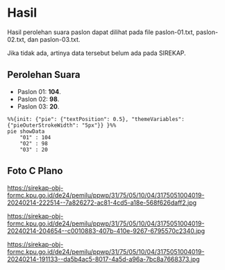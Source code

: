 # Hasil

Hasil perolehan suara paslon dapat dilihat pada file paslon-01.txt, paslon-02.txt, dan paslon-03.txt.

Jika tidak ada, artinya data tersebut belum ada pada SIREKAP.

## Perolehan Suara

 * Paslon 01: **104**.
 * Paslon 02: **98**.
 * Paslon 03: **20**.

```mermaid
%%{init: {"pie": {"textPosition": 0.5}, "themeVariables": {"pieOuterStrokeWidth": "5px"}} }%%
pie showData
    "01" : 104
    "02" : 98
    "03" : 20
```
## Foto C Plano

https://sirekap-obj-formc.kpu.go.id/de24/pemilu/ppwp/31/75/05/10/04/3175051004019-20240214-222514--7a826272-ac81-4cd5-a18e-568f626daff2.jpg

https://sirekap-obj-formc.kpu.go.id/de24/pemilu/ppwp/31/75/05/10/04/3175051004019-20240214-204654--c0010883-407b-410e-9267-6795570c2340.jpg

https://sirekap-obj-formc.kpu.go.id/de24/pemilu/ppwp/31/75/05/10/04/3175051004019-20240214-191133--da5b4ac5-8017-4a5d-a96a-7bc8a7668373.jpg
